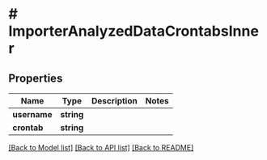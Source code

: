 # # ImporterAnalyzedDataCrontabsInner

## Properties

Name | Type | Description | Notes
------------ | ------------- | ------------- | -------------
**username** | **string** |  |
**crontab** | **string** |  |

[[Back to Model list]](../../README.md#models) [[Back to API list]](../../README.md#endpoints) [[Back to README]](../../README.md)
